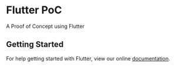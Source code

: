 # Flutter PoC

A Proof of Concept using Flutter

## Getting Started

For help getting started with Flutter, view our online
[documentation](https://flutter.io/).
